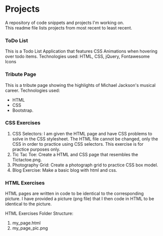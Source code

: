 # Projects

A repository of code snippets and projects I'm working on.  
This readme file lists projects from most recent to least recent.

### ToDo List
This is a Todo List Application that features CSS Animations when hovering over todo items.
Technologies used: HTML, CSS, jQuery, Fontawesome Icons

### Tribute Page
This is a tribute page showing the highlights of Michael Jackson's musical career.  Technologies used: 
- HTML
- CSS
- Bootstrap.

### CSS Exercises
1. CSS Selectors: I am given the HTML page and have CSS problems to solve in the CSS stylesheet.  The HTML file cannot be changed, only the CSS in order to practice using CSS selectors.  This exercise is for practice purposes only.
2. Tic Tac Toe: Create a HTML and CSS page that resembles the Tictactoe.png.  
3. Photography Grid: Create a photograph grid to practice CSS box model.
4. Blog Exercise: Make a basic blog with html and css.

### HTML Exercises
HTML pages are written in code to be identical to the corresponding picture.  I have provided a picture (png file) that I then code in HTML to be identical to the picture.

HTML Exercises Folder Structure: <br>
1. my_page.html<br>
2. my_page_pic.png

